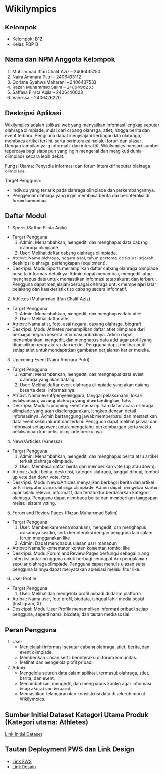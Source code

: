# Wikilympics

## Kelompok
- Kelompok: B12
- Kelas: PBP B

## Nama dan NPM Anggota Kelompok
1. Muhammad Iffan Chalif Aziz – 2406435250
2. Naira Ammara Putri – 2406433112
3. Qoriana Syahwa Maharani – 2406437533
4. Razan Muhammad Salim – 2406496233
5. Saffana Firsta Aqila – 2406440023
6. Vanessa – 2406426220

## Deskripsi Aplikasi
Wikilympics adalah aplikasi web yang menyajikan informasi lengkap seputar olahraga olimpiade, mulai dari cabang olahraga, atlet, hingga berita dan event terbaru. Pengguna dapat menjelajahi berbagai data olahraga, membaca artikel terkini, serta berinteraksi melalui forum dan ulasan. Dengan tampilan yang informatif dan interaktif, Wikilympics menjadi sumber tepercaya bagi siapa pun yang ingin mengenal dan mengikuti dunia olimpiade secara lebih dekat.

Fungsi Utama: Penyedia informasi dan forum interaktif seputar olahraga olimpiade.

Target Pengguna:
- Individu yang tertarik pada olahraga olimpiade dan perkembangannya.
- Penggemar olahraga yang ingin membaca berita dan berinteraksi di forum komunitas.

## Daftar Modul
1. Sports (Saffan Firsta Aqila)
  - Target Pengguna
    1. Admin: Menambahkan, mengedit, dan menghapus data cabang olahraga olimpiade.
    2. User: Melihat daftar cabang olahraga olimpiade.
  - Atribut: Nama olahraga, negara asal, tahun pertama, deskripsi sejarah, deskripsi olahraga, perlengkapan (equipment).
  - Deskripsi: Modul Sports menampilkan daftar cabang olahraga olimpiade beserta informasi detailnya. Admin dapat menambah, mengedit, atau menghapus data untuk memastikan informasi tetap akurat dan terbarui. Pengguna dapat menjelajahi berbagai olahraga untuk mempelajari latar belakang dan karakteristik tiap cabang secara informatif.
    
2. Athletes (Muhammad Iffan Chalif Aziz)
  - Target Pengguna
    1. Admin: Menambahkan, mengedit, dan menghapus data atlet.
    2. User: Melihat daftar atlet.
  - Atribut: Nama atlet, foto, asal negara, cabang olahraga, biografi.
  - Deskripsi: Modul Athletes menampilkan daftar atlet olimpiade dari berbagai negara beserta informasi pribadinya. Admin dapat menambahkan, mengedit, dan menghapus data atlet agar profil yang ditampilkan tetap akurat dan terkini. Pengguna dapat melihat profil setiap atlet untuk mendapatkan gambaran perjalanan karier mereka.

3. Upcoming Event (Naira Ammara Putri)
  - Target Pengguna
    1. Admin: Menambahkan, mengedit, dan menghapus data event olahraga yang akan datang.
    2. User: Melihat daftar event olahraga olimpiade yang akan datang beserta detail informasinya.
  - Atribut: Nama event/penyelenggara, tanggal pelaksanaan, lokasi pelaksanaan, cabang olahraga yang dipertandingkan, foto.
  - Deskripsi: Modul Upcoming Event menampilkan daftar acara olahraga olimpiade yang akan diselenggarakan, lengkap dengan detail informasinya. Admin bertanggung jawab memperbarui dan memastikan data event selalu akurat dan terkini. Pengguna dapat melihat jadwal dan informasi setiap event untuk mengetahui perkembangan serta waktu pelaksanaan kompetisi olimpiade berikutnya.

4. News/Articles (Vanessa)
  - Target Pengguna
    1. Admin: Menambahkan, mengedit, dan menghapus berita atau artikel terkait olahraga olimpiade.
    2. User: Membaca daftar berita dan memberikan vote (up atau down).
  - Atribut: Judul berita, deskripsi, kategori olahraga, tanggal dibuat, tombol up vote dan down vote, foto.
  - Deskripsi: Modul News/Articles menyajikan berbagai berita dan artikel terkini seputar dunia olahraga olimpiade. Admin dapat mengelola konten agar selalu relevan, informatif, dan terstruktur berdasarkan kategori olahraga. Pengguna dapat membaca berita dan memberikan tanggapan melalui sistem voting.
   
5. Forum and Review Pages (Razan Muhammad Salim)
  - Target Pengguna
    1. User: Memberikan(menambahkan), mengedit, dan menghapus ulasannya sendiri, serta berinteraksi dengan pengguna lain dalam forum menggunakan like.
    2. Admin: Dapat menghapus ulasan user manapun
  - Atribut: Nama/id komentator, konten komentar, tombol like
  - Deskripsi: Modul Forum and Review Pages berfungsi sebagai ruang interaksi antar pengguna untuk berbagi pendapat dan pengalaman seputar olahraga olimpiade. Pengguna dapat menulis ulasan serta pengguna lainnya dapat menyatakan apresiasi melalui fitur like.
    
6. User Profile
  - Target Pengguna
    1. User: Melihat dan mengelola profil pribadi di dalam platform.
  - Atribut: Nama user, foto profil, biodata, tanggal lahir, media sosial (Instagram, X).
  - Deskripsi: Modul User Profile menampilkan informasi pribadi setiap pengguna, seperti nama, biodata, dan tautan media sosial.

## Peran Pengguna
1. User
   - Menjelajahi informasi seputar cabang olahraga, atlet, berita, dan event olimpiade.
   - Memberikan ulasan serta berinteraksi di forum komunitas.
   - Melihat dan mengelola profil pribadi.
2. Admin
   - Mengelola seluruh data dalam aplikasi, termasuk olahraga, atlet, berita, dan event.
   - Menambahkan, mengedit, dan menghapus konten agar informasi tetap akurat dan terbarui.
   - Memastikan kelancaran dan konsistensi data di seluruh modul Wikilympics.

## Sumber Initial Dataset Kategori Utama Produk (Kategori utama: Athletes)
[Link Initial Dataset](https://docs.google.com/spreadsheets/d/1o33f2HJuFSqlYQWy9dq1Nh1nrUtYtiEbJXBMgijJ7yA/edit?usp=sharing)

## Tautan Deployment PWS dan Link Design
- [Link PWS](https://razan-muhammad-wikilympics.pbp.cs.ui.ac.id/)
- [Link Desain](https://www.figma.com/design/8s9shJvl1GytVinYODj2Mw/Untitled?node-id=2-11&t=ZClwhgU2nyWuV7Cc-1)
